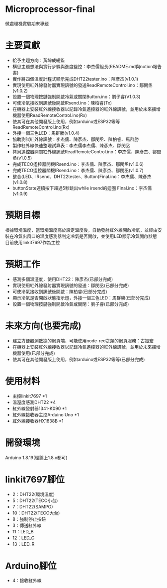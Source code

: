 # Microprocessor-final
 微處理機實驗期末專題   

# 主要貢獻
 - 給予主題方向：黃坤成總監
 - 構思主題想法與實行步驟與進度監控：李杰儒組長(README.md與notion報告書)
 - 實作將四個溫度計程式顯示完成DHT22tester.ino：陳彥杰(v1.0.1)
 - 實現使用紅外線發射器實現訊號的發送ReadRemoteControl.ino：鄒閔丞(v1.0.2)
 - 設置一個物理按鍵強制開啟冷氣或關閉Button.ino：劉子睿(V1.0.3)
 - 可使冷氣接收到訊號後開啟IRsend.ino：陳柏睿(Tx)
 - 在機器上安裝紅外線接收器以記錄冷氣遙控器的紅外線訊號，並用於未來擴增機器使用ReadRemoteControl.ino(Rx)
 - 使其可在其他開發版上使用，例如arduino或ESP32等等ReadRemoteControl.ino(Rx)
 - 外接一個三色LED：馬群勝(v1.0.4)
 - 協助測試紅外線訊號：李杰儒、陳彥杰、鄒閔丞、陳柏睿、馬群勝
 - 製作紅外線快速整理試算表：李杰儒李杰儒、陳彥杰、鄒閔丞
 - 拷貝遙控器開關紅外線訊號ReadRemoteControl.ino：李杰儒、陳彥杰、鄒閔丞(v1.0.5)
 - 完成TECO遙控器開機IRsend.ino：李杰儒、陳彥杰、鄒閔丞(v1.0.6)
 - 完成TECO遙控器關機IRsend.ino：李杰儒、陳彥杰、鄒閔丞(v1.0.7)
 - 整合(LED、IRsend、DHT22tester、Button)Final.ino：李杰儒、陳彥杰(v1.0.8)
 - buttonState連續按下超過5秒跳出while irsend的迴圈 Final.ino：李杰儒(v1.0.9)

# 預期目標
 根據環境溫度，當環境溫度高於設定溫度後，自動發射紅外線開啟冷氣，並經由安裝在冷氣出風口的溫度感測器判定冷氣是否開啟，並使用LED顯示冷氣開啟狀態  
 目前使用linkit7697作為主控

# 預期工作
 - 感測多個溫溼度，使用DHT22：陳彥杰(已部分完成)
 - 實現使用紅外線發射器實現訊號的發送：鄒閔丞(已部分完成)
 - 可使冷氣接收到訊號後開啟：陳柏睿(已部分完成)
 - 顯示冷氣是否開啟狀態指示燈，外接一個三色LED：馬群勝(已部分完成)
 - 設置一個物理按鍵強制開啟冷氣或關閉：劉子睿(已部分完成)

# 未來方向(也要完成)
 - 建立方便觀測數據的網頁端，可能使用node-red之類的網頁服務：古振宏
 - 在機器上安裝紅外線接收器以記錄冷氣遙控器的紅外線訊號，並用於未來擴增機器使用(已部分完成)
 - 使其可在其他開發版上使用，例如arduino或ESP32等等(已部分完成)

# 使用材料
 - 主控linkit7697 *1
 - 溫溼度感測DHT22 *4
 - 紅外線發射器1341-K090 *1
 - 紅外線接收器主控Arduino Uno *1
 - 紅外線接收器HX1838B *1

# 開發環境
 Arduino 1.8.19(理論上1.8.x都可)
 
# linkit7697腳位
- 2：DHT22(環境溫度)
- 5：DHT22(TECO小台)
- 7：DHT22(SAMPO)
- 10：DHT22(TECO大台)
- 8：強制停止按鈕
- 3：傳送紅外線
- 11：LED_B
- 12：LED_G
- 13：LED_R

# Arduino腳位
- 4：接收紅外線
